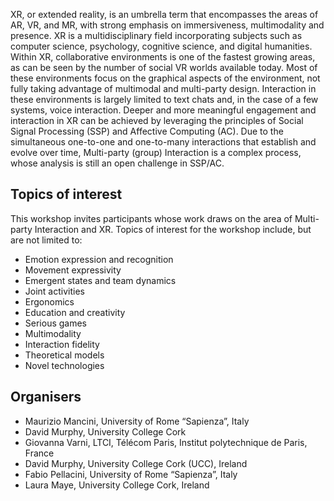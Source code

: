 XR, or extended reality, is an umbrella term that encompasses the areas of AR, VR, and MR, with strong emphasis on immersiveness, multimodality and presence. XR is a multidisciplinary field incorporating subjects such as computer science, psychology, cognitive science, and digital humanities. Within XR, collaborative environments is one of the fastest growing areas, as can be seen by the number of social VR worlds available today. Most of these environments focus on the graphical aspects of the environment, not fully taking advantage of multimodal and multi-party design. Interaction in these environments is largely limited to text chats and, in the case of a few systems, voice interaction. 
Deeper and more meaningful engagement and interaction in XR can be achieved by leveraging the principles of Social Signal Processing (SSP) and Affective Computing (AC). Due to the simultaneous one-to-one and one-to-many interactions that establish and evolve over time, Multi-party (group) Interaction is a complex process, whose analysis is still an open challenge in SSP/AC. 

## Topics of interest
This workshop invites participants whose work draws on the area of Multi-party Interaction and XR. Topics of interest for the workshop include, but are not limited to:
* Emotion expression and recognition
* Movement expressivity
* Emergent states and team dynamics
* Joint activities
* Ergonomics
* Education and creativity
* Serious games
* Multimodality
* Interaction fidelity
* Theoretical models
* Novel technologies

## Organisers

* Maurizio Mancini, University of Rome “Sapienza”, Italy
* David Murphy, University College Cork
* Giovanna Varni, LTCI, Télécom Paris, Institut polytechnique de Paris, France
* David Murphy, University College Cork (UCC), Ireland
* Fabio Pellacini, University of Rome “Sapienza”, Italy
* Laura Maye, University College Cork, Ireland
